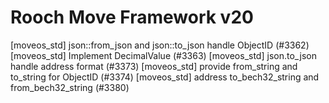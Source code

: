 # Rooch Move Framework v20

[moveos_std] json::from_json and json::to_json handle ObjectID  (#3362)
[moveos_std] Implement DecimalValue (#3363)
[moveos_std] json.to_json handle address format (#3373)
[moveos_std] provide from_string and to_string for ObjectID (#3374)
[moveos_std] address to_bech32_string and from_bech32_string (#3380)